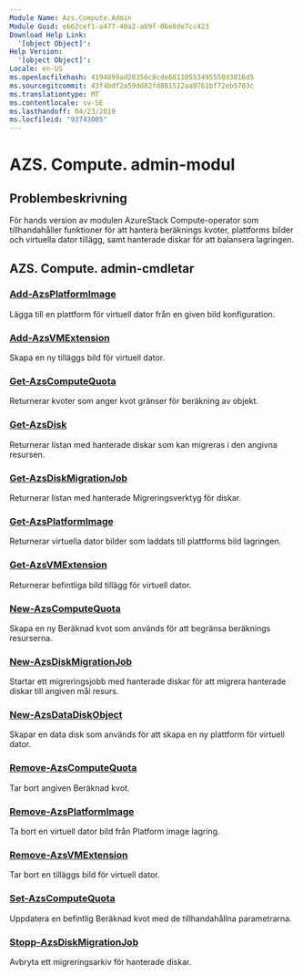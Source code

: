 ```yaml
---
Module Name: Azs.Compute.Admin
Module Guid: e662cef1-a477-40a2-ab9f-06e8de7cc423
Download Help Link:
  '[object Object]': 
Help Version:
  '[object Object]': 
Locale: en-US
ms.openlocfilehash: 4194899ad20356c8cde68110553495558d3816d5
ms.sourcegitcommit: 43f4bdf2a59dd82fd881512aa9761bf72eb5703c
ms.translationtype: MT
ms.contentlocale: sv-SE
ms.lasthandoff: 04/23/2019
ms.locfileid: "93743005"
---
```

# AZS. Compute. admin-modul
## Problembeskrivning
För hands version av modulen AzureStack Compute-operator som tillhandahåller funktioner för att hantera beräknings kvoter, plattforms bilder och virtuella dator tillägg, samt hanterade diskar för att balansera lagringen.

## AZS. Compute. admin-cmdletar
### [Add-AzsPlatformImage](Add-AzsPlatformImage.md)
Lägga till en plattform för virtuell dator från en given bild konfiguration.

### [Add-AzsVMExtension](Add-AzsVMExtension.md)
Skapa en ny tilläggs bild för virtuell dator.

### [Get-AzsComputeQuota](Get-AzsComputeQuota.md)
Returnerar kvoter som anger kvot gränser för beräkning av objekt.

### [Get-AzsDisk](Get-AzsDisk.md)
Returnerar listan med hanterade diskar som kan migreras i den angivna resursen.

### [Get-AzsDiskMigrationJob](Get-AzsDiskMigrationJob.md)
Returnerar listan med hanterade Migreringsverktyg för diskar.

### [Get-AzsPlatformImage](Get-AzsPlatformImage.md)
Returnerar virtuella dator bilder som laddats till plattforms bild lagringen.

### [Get-AzsVMExtension](Get-AzsVMExtension.md)
Returnerar befintliga bild tillägg för virtuell dator.

### [New-AzsComputeQuota](New-AzsComputeQuota.md)
Skapa en ny Beräknad kvot som används för att begränsa beräknings resurserna.

### [New-AzsDiskMigrationJob](New-AzsDiskMigrationJob.md)
Startar ett migreringsjobb med hanterade diskar för att migrera hanterade diskar till angiven mål resurs.

### [New-AzsDataDiskObject](New-AzsDataDiskObject.md)
Skapar en data disk som används för att skapa en ny plattform för virtuell dator.

### [Remove-AzsComputeQuota](Remove-AzsComputeQuota.md)
Tar bort angiven Beräknad kvot.

### [Remove-AzsPlatformImage](Remove-AzsPlatformImage.md)
Ta bort en virtuell dator bild från Platform image lagring.

### [Remove-AzsVMExtension](Remove-AzsVMExtension.md)
Tar bort en tilläggs bild för virtuell dator.

### [Set-AzsComputeQuota](Set-AzsComputeQuota.md)
Uppdatera en befintlig Beräknad kvot med de tillhandahållna parametrarna.

### [Stopp-AzsDiskMigrationJob](Stop-AzsDiskMigrationJob.md)
Avbryta ett migreringsarkiv för hanterade diskar.


